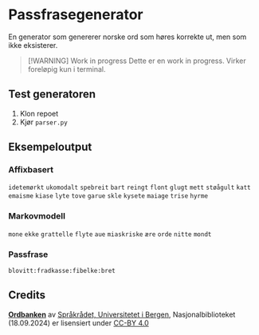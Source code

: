 # Passfrasegenerator

En generator som genererer norske ord som høres korrekte ut, men som ikke eksisterer.

>[!WARNING] Work in progress
> Dette er en work in progress. Virker foreløpig kun i terminal.

## Test generatoren

1. Klon repoet
2. Kjør `parser.py`

## Eksempeloutput

### Affixbasert

`idetemørkt`
`ukomodalt`
`spebreit`
`bart`
`reingt`
`flont`
`glugt`
`mett`
`støågult`
`katt`
`emaisme`
`kiase`
`lyte`
`tove`
`garue`
`skle`
`kysete`
`maiage`
`trise`
`hyrme`

### Markovmodell

`mone`
`ekke`
`grattelle`
`flyte`
`aue`
`miaskriske`
`ære`
`orde`
`nitte`
`mondt`

### Passfrase

`blovitt:fradkasse:fibelke:bret`


## Credits

**[Ordbanken](https://www.nb.no/sprakbanken/ressurskatalog/?_search=ordbank)** av [Språkrådet, Universitetet i Bergen](https://ordbokene.no/), Nasjonalbiblioteket (18.09.2024) er lisensiert under [CC-BY 4.0](https://creativecommons.org/licenses/by/4.0/) 